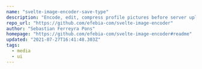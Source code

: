 ```yaml
---
name: "svelte-image-encoder-save-type"
description: "Encode, edit, compress profile pictures before server upload."
repo_url: "https://github.com/efebia-com/svelte-image-encoder"
author: "Sebastian Ferreyra Pons"
homepage: "https://github.com/efebia-com/svelte-image-encoder#readme"
updated: "2021-07-27T16:41:48.303Z"
tags: 
  - media
  - ui
---
```

